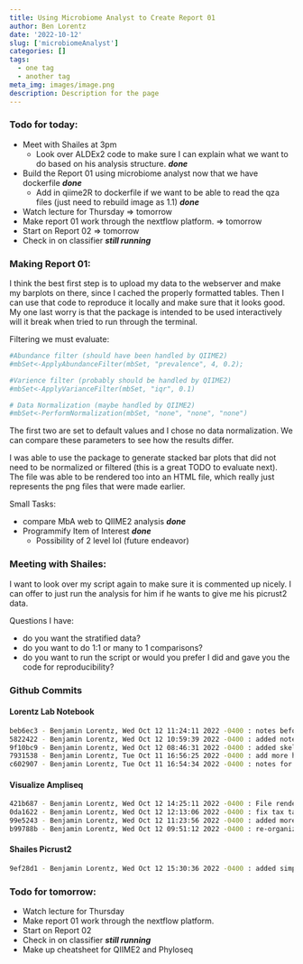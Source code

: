```yaml
---
title: Using Microbiome Analyst to Create Report 01
author: Ben Lorentz
date: '2022-10-12'
slug: ['microbiomeAnalyst']
categories: []
tags:
  - one tag
  - another tag
meta_img: images/image.png
description: Description for the page
---
```


### Todo for today:

- Meet with Shailes at 3pm
  - Look over ALDEx2 code to make sure I can explain what we want to do based on his analysis structure. ***done***
- Build the Report 01 using microbiome analyst now that we have dockerfile ***done***
  - Add in qiime2R to dockerfile if we want to be able to read the qza files (just need to rebuild image as 1.1) ***done*** 
- Watch lecture for Thursday => tomorrow
- Make report 01 work through the nextflow platform. => tomorrow
- Start on Report 02 => tomorrow
- Check in on classifier ***still running***

### Making Report 01: 

I think the best first step is to upload my data to the webserver and make my barplots on there, since I cached the properly formatted tables. Then I can use that code to reproduce it locally and make sure that it looks good. My one last worry is that the package is intended to be used interactively will it break when tried to run through the terminal.

Filtering we must evaluate:

```bash
#Abundance filter (should have been handled by QIIME2)
#mbSet<-ApplyAbundanceFilter(mbSet, "prevalence", 4, 0.2);

#Varience filter (probably should be handled by QIIME2)
#mbSet<-ApplyVarianceFilter(mbSet, "iqr", 0.1)

# Data Normalization (maybe handled by QIIME2)
#mbSet<-PerformNormalization(mbSet, "none", "none", "none")
```

The first two are set to default values and I chose no data normalization. We can compare these parameters to see how the results differ.

I was able to use the package to generate stacked bar plots that did not need to be normalized or filtered (this is a great TODO to evaluate next). The file was able to be rendered too into an HTML file, which really just represents the png files that were made earlier.

Small Tasks:
- compare MbA web to QIIME2 analysis ***done***
- Programmify Item of Interest ***done*** 
  - Possibility of 2 level IoI (future endeavor)


### Meeting with Shailes:

I want to look over my script again to make sure it is commented up nicely. I can offer to just run the analysis for him if he wants to give me his picrust2 data. 

Questions I have:

- do you want the stratified data?
- do you want to do 1:1 or many to 1 comparisons?
- do you want to run the script or would you prefer I did and gave you the code for reproducibility? 

### Github Commits

#### Lorentz Lab Notebook

```bash
beb6ec3 - Benjamin Lorentz, Wed Oct 12 11:24:11 2022 -0400 : notes before lunch
5822422 - Benjamin Lorentz, Wed Oct 12 10:59:39 2022 -0400 : added note about the params for MbA filtering
9f10bc9 - Benjamin Lorentz, Wed Oct 12 08:46:31 2022 -0400 : added skeleton for wednesday
7931538 - Benjamin Lorentz, Tue Oct 11 16:56:25 2022 -0400 : add more headings in
c602907 - Benjamin Lorentz, Tue Oct 11 16:54:34 2022 -0400 : notes for tuesday
```

#### Visualize Ampliseq

```bash
421b687 - Benjamin Lorentz, Wed Oct 12 14:25:11 2022 -0400 : File renders as well as I think It can for right now
0da1622 - Benjamin Lorentz, Wed Oct 12 12:13:06 2022 -0400 : fix tax table and a couple other issues
99e5243 - Benjamin Lorentz, Wed Oct 12 11:23:56 2022 -0400 : added more lines to MbA script want to try run without filtering
b99788b - Benjamin Lorentz, Wed Oct 12 09:51:12 2022 -0400 : re-organize the mba filed
```

#### Shailes Picrust2

```bash
9ef28d1 - Benjamin Lorentz, Wed Oct 12 15:30:36 2022 -0400 : added simple analysis for Shailes
```

### Todo for tomorrow: 

- Watch lecture for Thursday 
- Make report 01 work through the nextflow platform. 
- Start on Report 02 
- Check in on classifier ***still running***
- Make up cheatsheet for QIIME2 and Phyloseq
